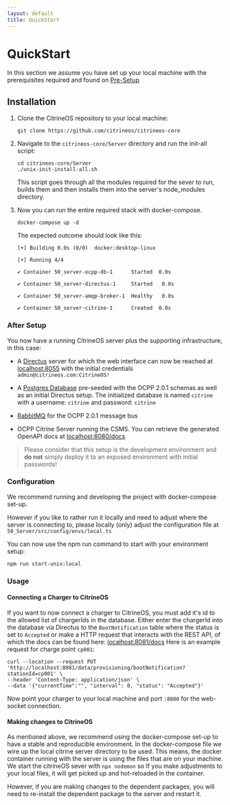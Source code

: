 ```yaml
---
layout: default
title: QuickStart
---
```


# QuickStart

In this section we assume you have set up your local machine with the prerequisites required and found on [Pre-Setup](/pre-setup.html)

## Installation

1. Clone the CitrineOS repository to your local machine:

    ```shell
    git clone https://github.com/citrineos/citrineos-core
    ```

1. Navigate to the `citrineos-core/Server` directory and run the init-all script:

    ```shell
    cd citrineos-core/Server
    ./unix-init-install-all.sh
    ```

    This script goes through all the modules required for the sever to run, builds them and then installs them into the server's node_modules directory.

1. Now you can run the entire required stack with docker-compose.

    ```shell
    docker-compose up -d 
    ```

    The expected outcome should look like this:

    ```shell
    [+] Building 0.0s (0/0)  docker:desktop-linux

    [+] Running 4/4

    ✔ Container 50_server-ocpp-db-1      Started  0.0s

    ✔ Container 50_server-directus-1     Started   0.0s

    ✔ Container 50_server-amqp-broker-1  Healthy   0.0s

    ✔ Container 50_server-citrine-1      Created  0.0s
    ```

### After Setup

You now have a running CitrineOS server plus the supporting infrastructure, in this case:

- A [Directus](http://directus.io) server for which the web interface can now be reached at [localhost:8055](http://localhost:8055) with the initial credentials `admin@citrineos.com:CitrineOS!`

- A [Postgres Database](https://www.postgresql.org) pre-seeded with the OCPP 2.0.1 schemas as well as an initial Directus setup.
    The initialized database is named `citrine` with a username: `citrine` and password: `citrine`

- [RabbitMQ](http://rabbitmq.com) for the OCPP 2.0.1 message bus

- OCPP Citrine Server running the CSMS. You can retrieve the generated OpenAPI docs at [localhost:8080/docs](http://localhost:8080/docs)

> Please consider that this setup is the development environment and **do not** simply deploy it to an exposed environment with initial passwords!

### Configuration

We recommend running and developing the project with docker-compose set-up.

However if you like to rather run it locally and need to adjust where the server is connecting to, please locally (only) adjust the configuration file at `50_Server/src/config/envs/local.ts`

You can now use the npm run command to start with your environment setup:

```shell
npm run start-unix:local
```

### Usage

#### Connecting a Charger to CitrineOS

If you want to now connect a charger to CitrineOS, you must add it's id to the allowed list of chargerIds in the database.
Either enter the chargerId into the database via Directus to the `BootNotification` table where the status is set to `Accepted` or make a HTTP request that interacts with the REST API, of which the docs can be found here: [localhost:8081/docs](http://localhost:8081/docs)
Here is an example request for charge point `cp001`:

```shell
curl --location --request PUT 'http://localhost:8081/data/provisioning/bootNotification?stationId=cp001' \
--header 'Content-Type: application/json' \
--data '{"currentTime":"", "interval": 0, "status": "Accepted"}'
```

Now point your charger to your local machine and port `:8080` for the web-socket connection.

#### Making changes to CitrineOS

As mentioned above, we recommend using the docker-compose set-up to have a stable and reproducible environment.
In the docker-compose file we wire up the local citrine server directory to be used.
This means, the docker container running with the server is using the files that are on your machine.
We start the citrineOS sever with `npx nodemon` so If you make adjustments to your local files, it will get picked up and hot-reloaded in the container.

However, if you are making changes to the dependent packages, you will need to re-install the dependent package to the server and restart it.
